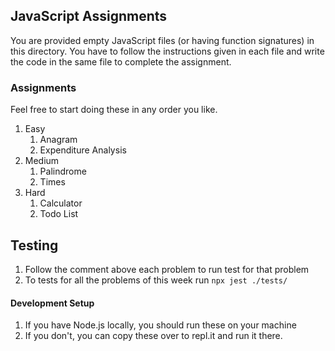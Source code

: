 ## JavaScript Assignments

You are provided empty JavaScript files (or having function signatures) in this directory.
You have to follow the instructions given in each file and write the code in the same file to complete the assignment.

### Assignments

Feel free to start doing these in any order you like.

1. Easy
   1. Anagram
   2. Expenditure Analysis
2. Medium
   1. Palindrome
   2. Times
3. Hard
   1. Calculator
   2. Todo List

## Testing

1. Follow the comment above each problem to run test for that problem
2. To tests for all the problems of this week run `npx jest ./tests/`

#### Development Setup

1. If you have Node.js locally, you should run these on your machine
2. If you don't, you can copy these over to repl.it and run it there.
